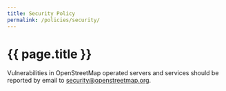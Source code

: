 ```yaml
---
title: Security Policy
permalink: /policies/security/
---
```


# {{ page.title }}

Vulnerabilities in OpenStreetMap operated servers and services should be reported by email to security@openstreetmap.org.
